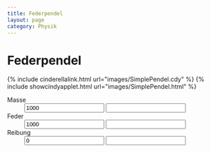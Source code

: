 ```yaml
---
title: Federpendel
layout: page
category: Physik
---
```


# Federpendel

<script type="text/javascript">
function updateSelect1() {
                var v = parseInt(document.getElementById('slider1').value) || 0;
                doScript("C.mass="+v*0.001);
                with(document.form1){text1.value=v*0.001;}
};
function updateSelect2() {
                var v = parseInt(document.getElementById('slider2').value) || 0;
                doScript("a.strength="+v*0.001);
                with(document.form1){text2.value=v*0.001;}
};
function updateSelect3() {
               cc='"';
                var v = parseInt(document.getElementById('slider3').value) || 0;
                doScript("inspect(simulation(),"+cc+"physenv.friction"+cc+","+v*0.001+");");
                with(document.form1){text3.value=v*0.001;}
};

fdSliderController.addEvent(window, 'load', updateSelect1);
fdSliderController.addEvent(window, 'load', updateSelect2);
fdSliderController.addEvent(window, 'load', updateSelect3);
</script>
<script language="JavaScript" type="text/javascript">
		function doScript(c)
		{
			document.Cindy.doCindyScript(c);
		};
               cc='"';
</script>






{% include cinderellalink.html url="images/SimplePendel.cdy" %}
{% include showcindyapplet.html url="images/SimplePendel.html" %}








<form name="form1" action="#" method="get" >
      <dl>
        <dt><label for="slider1">Masse</label></dt>
        <dd>
         <input name="slider1" id="slider1" type="text" class="fd_range_500_8000 fd_hide_input fd_classname_extraclass fd_callback_updateSelect1" value="1000" />
         <input type="text"  name="text1" />
       </dd>
        <dt><label for="slider2">Feder</label></dt>
        <dd>
          <input name="slider2" id="slider2" type="text" class="fd_range_500_8000 fd_hide_input fd_classname_extraclass fd_callback_updateSelect2" value="1000" />
          <input type="text"  name="text2" />
        </dd>
        <dt><label for="slider3">Reibung</label></dt>
        <dd>
          <input name="slider3" id="slider3" type="text" class="fd_range_0_800 fd_hide_input fd_classname_extraclass fd_callback_updateSelect3" value="0" />
          <input type="text" name="text3"   />
        </dd>
      </dl>
    </form>
